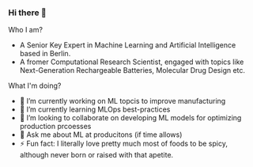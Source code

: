 ### Hi there 👋

Who I am?
- A Senior Key Expert in Machine Learning and Artificial Intelligence based in Berlin.
- A fromer Computational Research Scientist, engaged with topics like Next-Generation Rechargeable Batteries, Molecular Drug Design etc.

What I'm doing?

- 🔭 I’m currently working on ML topcis to improve manufacturing
- 🌱 I’m currently learning MLOps best-practices
- 👯 I’m looking to collaborate on developing ML models for optimizing production prcoesses
- 💬 Ask me about ML at producitons (if time allows)
- ⚡ Fun fact: I literally love pretty much most of foods to be spicy, although never born or raised with that apetite.
